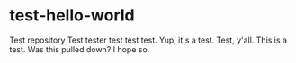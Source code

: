 # test-hello-world
Test repository
Test tester test test test. Yup, it's a test.
Test, y'all.
This is a test.
Was this pulled down? I hope so.
